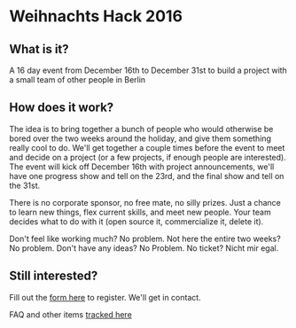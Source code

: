 # Weihnachts Hack 2016

## What is it?

A 16 day event from December 16th to December 31st to build a project with a small team of other people in Berlin

## How does it work?

The idea is to bring together a bunch of people who would otherwise be bored over the two weeks around the holiday, and give them something really cool to do. We'll get together a couple times before the event to meet and decide on a project (or a few projects, if enough people are interested). The event will kick off December 16th with project announcements, we'll have one progress show and tell on the 23rd, and the final show and tell on the 31st.

There is no corporate sponsor, no free mate, no silly prizes. Just a chance to learn new things, flex current skills, and meet new people. Your team decides what to do with it (open source it, commercialize it, delete it).

Don't feel like working much? No problem. Not here the entire two weeks? No problem. Don't have any ideas? No Problem. No ticket? Nicht mir egal.

## Still interested?

Fill out the [form here](https://goo.gl/forms/0U2dzY46V1aK7ota2) to register. We'll get in contact.

FAQ and other items [tracked here](https://github.com/jamesmunns/weihnachts)
